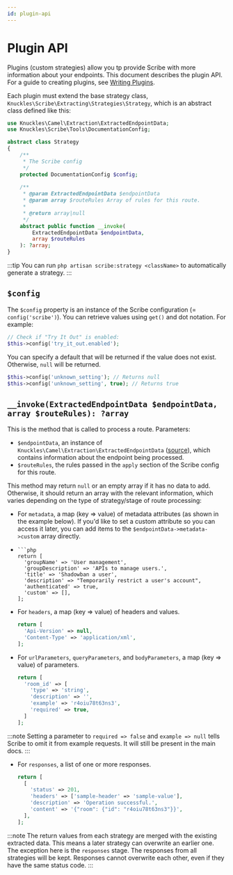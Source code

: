```yaml
---
id: plugin-api
---
```


# Plugin API

Plugins (custom strategies) allow you tp provide Scribe with more information about your endpoints. This document describes the plugin API. For a guide to creating plugins, see [Writing Plugins](../advanced/plugins).

Each plugin must extend the base strategy class, `Knuckles\Scribe\Extracting\Strategies\Strategy`, which is an abstract class defined like this:

```php
use Knuckles\Camel\Extraction\ExtractedEndpointData;
use Knuckles\Scribe\Tools\DocumentationConfig;

abstract class Strategy
{
    /**
     * The Scribe config
     */
    protected DocumentationConfig $config;
    
    /**
     * @param ExtractedEndpointData $endpointData
     * @param array $routeRules Array of rules for this route.
     *
     * @return array|null
     */
    abstract public function __invoke(
        ExtractedEndpointData $endpointData,
        array $routeRules
    ): ?array;
}
```
:::tip
You can run `php artisan scribe:strategy <className>` to automatically generate a strategy.
:::

## `$config`
The `$config` property is an instance of the Scribe configuration (= `config('scribe')`). You can retrieve values using `get()` and dot notation. For example:

```php
// Check if "Try It Out" is enabled:
$this->config('try_it_out.enabled');
```

You can specify a default that will be returned if the value does not exist. Otherwise, `null` will be returned.

```php
$this->config('unknown_setting'); // Returns null
$this->config('unknown_setting', true); // Returns true
```

## `__invoke(ExtractedEndpointData $endpointData, array $routeRules): ?array`
This is the method that is called to process a route. Parameters:
- `$endpointData`, an instance of `Knuckles\Camel\Extraction\ExtractedEndpointData` ([source](https://github.com/knuckleswtf/scribe/blob/master/camel/Extraction/ExtractedEndpointData.php)), which contains information about the endpoint being processed.
- `$routeRules`, the rules passed in the `apply` section of the Scribe config for this route.

This method may return `null` or an empty array if it has no data to add. Otherwise, it should return an array with the relevant information, which varies depending on the type of strategy/stage of route processing:
- For `metadata`, a map (key => value) of metadata attributes (as shown in the example below). If you'd like to set a custom attribute so you can access it later, you can add items to the `$endpointData->metadata->custom` array directly.
- ```
  ```php
  return [
    'groupName' => 'User management',
    'groupDescription' => 'APIs to manage users.',
    'title' => 'Shadowban a user',
    'description' => "Temporarily restrict a user's account",
    'authenticated' => true,
    'custom' => [],
  ];
  ```
- For `headers`, a map (key => value) of headers and values.
  ```php
  return [
    'Api-Version' => null,
    'Content-Type' => 'application/xml',
  ];
  ```
- For `urlParameters`, `queryParameters`, and `bodyParameters`, a map (key => value) of parameters.
  ```php
  return [
    'room_id' => [
      'type' => 'string',
      'description' => '',
      'example' => 'r4oiu78t63ns3',
      'required' => true, 
    ]
  ];
  ```

:::note
Setting a parameter to `required => false` and `example => null` tells Scribe to omit it from example requests. It will still be present in the main docs. 
:::

- For `responses`, a list of one or more responses.
  ```php
  return [
    [
      'status' => 201,
      'headers' => ['sample-header' => 'sample-value'],
      'description' => 'Operation successful.',
      'content' => '{"room": {"id": "r4oiu78t63ns3"}}',
    ],
  ];
  ```
  
:::note
The return values from each strategy are merged with the existing extracted data. This means a later strategy can overwrite an earlier one. The exception here is the `responses` stage. The responses from all strategies will be kept. Responses cannot overwrite each other, even if they have the same status code.
:::
